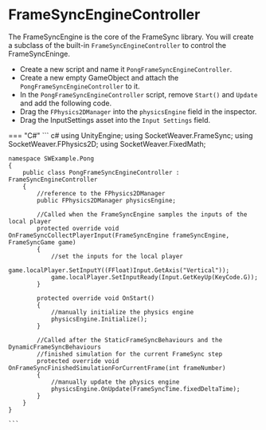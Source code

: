 # **FrameSyncEngineController**

The FrameSyncEngine is the core of the FrameSync library. You will create a subclass of the built-in `FrameSyncEngineController` to control the FrameSyncEninge.

- Create a new script and name it `PongFrameSyncEngineController`.
- Create a new empty GameObject and attach the `PongFrameSyncEngineController` to it.
- In the `PongFrameSyncEngineController` script, remove `Start()` and `Update` and add the following code.
- Drag the `FPhysics2DManager` into the `physicsEngine` field in the inspector.
- Drag the InputSettings asset into the `Input Settings` field.

=== "C#"
    ``` c#
    using UnityEngine;
    using SocketWeaver.FrameSync;
    using SocketWeaver.FPhysics2D;
    using SocketWeaver.FixedMath;

    namespace SWExample.Pong
    {
        public class PongFrameSyncEngineController : FrameSyncEngineController
        {
            //reference to the FPhysics2DManager
            public FPhysics2DManager physicsEngine;

            //Called when the FrameSyncEngine samples the inputs of the local player
            protected override void OnFrameSyncCollectPlayerInput(FrameSyncEngine frameSyncEngine, FrameSyncGame game)
            {
                //set the inputs for the local player
                game.localPlayer.SetInputY((FFloat)Input.GetAxis("Vertical"));
                game.localPlayer.SetInputReady(Input.GetKeyUp(KeyCode.G));
            }

            protected override void OnStart()
            {
                //manually initialize the physics engine
                physicsEngine.Initialize();
            }

            //Called after the StaticFrameSyncBehaviours and the DynamicFrameSyncBehaviours
            //finished simulation for the current FrameSync step
            protected override void OnFrameSyncFinishedSimulationForCurrentFrame(int frameNumber)
            {
                //manually update the physics engine
                physicsEngine.OnUpdate(FrameSyncTime.fixedDeltaTime);
            }
        }
    }

    ```